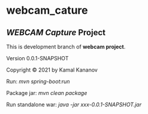 # webcam_cature

## _WEBCAM Capture_ Project

This is development branch of **webcam project**.

Version 0.0.1-SNAPSHOT

Copyright &copy; 2021 by Kamal Kananov

Run: _mvn spring-boot:run_

Package jar:  _mvn clean package_

Run standalone war: _java -jar xxx-0.0.1-SNAPSHOT.jar_
